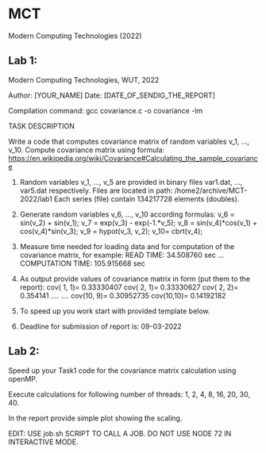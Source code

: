 # MCT
Modern Computing Technologies (2022)


## Lab 1:

Modern Computing Technologies, WUT, 2022

Author: [YOUR_NAME]
Date: [DATE_OF_SENDIG_THE_REPORT]

Compilation command:
gcc covariance.c -o covariance -lm

TASK DESCRIPTION

Write a code that computes covariance matrix of random variables v_1, ..., v_10.
Compute covariance matrix using formula:
https://en.wikipedia.org/wiki/Covariance#Calculating_the_sample_covariance

1. Random variables v_1, ..., v_5 are provided in binary files var1.dat, ..., var5.dat respectively.
Files are located in path:
/home2/archive/MCT-2022/lab1
Each series (file) contain 134217728 elements (doubles).

2. Generate random variables v_6, ..., v_10 according formulas:
v_6 = sin(v_2) + sin(v_1);
v_7 = exp(v_3) - exp(-1.*v_5);
v_8 = sin(v_4)*cos(v_1) + cos(v_4)*sin(v_3);
v_9 = hypot(v_3, v_2);
v_10= cbrt(v_4);

3. Measure time needed for loading data and for computation of the covariance matrix,
for example:
 READ TIME: 34.508760 sec
...
 COMPUTATION TIME: 105.915668 sec

4. As output provide values of covariance matrix in form (put them to the report):
cov( 1, 1)= 0.33330407
cov( 2, 1)= 0.33330627
cov( 2, 2)= 0.354141
.... ....
cov(10, 9)= 0.30952735
cov(10,10)= 0.14192182

5. To speed up you work start with provided template below.

6. Deadline for submission of report is: 09-03-2022


## Lab 2:


Speed up your Task1 code for the covariance matrix calculation using openMP.

Execute calculations for following number of threads:
        1, 2, 4, 8, 16, 20, 30, 40.

In the report provide simple plot showing the scaling.

EDIT: USE job.sh SCRIPT TO CALL A JOB. DO NOT USE NODE 72 IN INTERACTIVE MODE.
